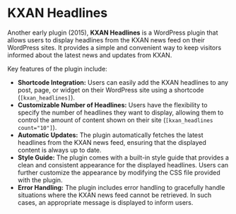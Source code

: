# KXAN Headlines
Another early plugin (2015), **KXAN Headlines** is a WordPress plugin that allows users to display headlines from the KXAN news feed on their WordPress sites. It provides a simple and convenient way to keep visitors informed about the latest news and updates from KXAN.

Key features of the plugin include:

  - **Shortcode Integration:** Users can easily add the KXAN headlines to any post, page, or widget on their WordPress site using a shortcode (`[kxan_headlines]`).
  - **Customizable Number of Headlines:** Users have the flexibility to specify the number of headlines they want to display, allowing them to control the amount of content shown on their site (`[kxan_headlines count="10"]`).
  - **Automatic Updates:** The plugin automatically fetches the latest headlines from the KXAN news feed, ensuring that the displayed content is always up to date.
  - **Style Guide:** The plugin comes with a built-in style guide that provides a clean and consistent appearance for the displayed headlines. Users can further customize the appearance by modifying the CSS file provided with the plugin.
  - **Error Handling:** The plugin includes error handling to gracefully handle situations where the KXAN news feed cannot be retrieved. In such cases, an appropriate message is displayed to inform users.
